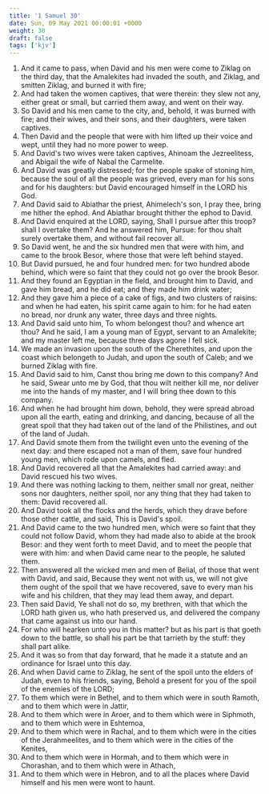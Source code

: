 ```yaml
---
title: '1 Samuel 30'
date: Sun, 09 May 2021 00:00:01 +0000
weight: 30
draft: false
tags: ['kjv'] 
---
```


1. And it came to pass, when David and his men were come to Ziklag on the third day, that the Amalekites had invaded the south, and Ziklag, and smitten Ziklag, and burned it with fire;
2. And had taken the women captives, that were therein: they slew not any, either great or small, but carried them away, and went on their way.
3. So David and his men came to the city, and, behold, it was burned with fire; and their wives, and their sons, and their daughters, were taken captives.
4. Then David and the people that were with him lifted up their voice and wept, until they had no more power to weep.
5. And David's two wives were taken captives, Ahinoam the Jezreelitess, and Abigail the wife of Nabal the Carmelite.
6. And David was greatly distressed; for the people spake of stoning him, because the soul of all the people was grieved, every man for his sons and for his daughters: but David encouraged himself in the LORD his God.
7. And David said to Abiathar the priest, Ahimelech's son, I pray thee, bring me hither the ephod. And Abiathar brought thither the ephod to David.
8. And David enquired at the LORD, saying, Shall I pursue after this troop? shall I overtake them? And he answered him, Pursue: for thou shalt surely overtake them, and without fail recover all.
9. So David went, he and the six hundred men that were with him, and came to the brook Besor, where those that were left behind stayed.
10. But David pursued, he and four hundred men: for two hundred abode behind, which were so faint that they could not go over the brook Besor.
11. And they found an Egyptian in the field, and brought him to David, and gave him bread, and he did eat; and they made him drink water;
12. And they gave him a piece of a cake of figs, and two clusters of raisins: and when he had eaten, his spirit came again to him: for he had eaten no bread, nor drunk any water, three days and three nights.
13. And David said unto him, To whom belongest thou? and whence art thou? And he said, I am a young man of Egypt, servant to an Amalekite; and my master left me, because three days agone I fell sick.
14. We made an invasion upon the south of the Cherethites, and upon the coast which belongeth to Judah, and upon the south of Caleb; and we burned Ziklag with fire.
15. And David said to him, Canst thou bring me down to this company? And he said, Swear unto me by God, that thou wilt neither kill me, nor deliver me into the hands of my master, and I will bring thee down to this company.
16. And when he had brought him down, behold, they were spread abroad upon all the earth, eating and drinking, and dancing, because of all the great spoil that they had taken out of the land of the Philistines, and out of the land of Judah.
17. And David smote them from the twilight even unto the evening of the next day: and there escaped not a man of them, save four hundred young men, which rode upon camels, and fled.
18. And David recovered all that the Amalekites had carried away: and David rescued his two wives.
19. And there was nothing lacking to them, neither small nor great, neither sons nor daughters, neither spoil, nor any thing that they had taken to them: David recovered all.
20. And David took all the flocks and the herds, which they drave before those other cattle, and said, This is David's spoil.
21. And David came to the two hundred men, which were so faint that they could not follow David, whom they had made also to abide at the brook Besor: and they went forth to meet David, and to meet the people that were with him: and when David came near to the people, he saluted them.
22. Then answered all the wicked men and men of Belial, of those that went with David, and said, Because they went not with us, we will not give them ought of the spoil that we have recovered, save to every man his wife and his children, that they may lead them away, and depart.
23. Then said David, Ye shall not do so, my brethren, with that which the LORD hath given us, who hath preserved us, and delivered the company that came against us into our hand.
24. For who will hearken unto you in this matter? but as his part is that goeth down to the battle, so shall his part be that tarrieth by the stuff: they shall part alike.
25. And it was so from that day forward, that he made it a statute and an ordinance for Israel unto this day.
26. And when David came to Ziklag, he sent of the spoil unto the elders of Judah, even to his friends, saying, Behold a present for you of the spoil of the enemies of the LORD;
27. To them which were in Bethel, and to them which were in south Ramoth, and to them which were in Jattir,
28. And to them which were in Aroer, and to them which were in Siphmoth, and to them which were in Eshtemoa,
29. And to them which were in Rachal, and to them which were in the cities of the Jerahmeelites, and to them which were in the cities of the Kenites,
30. And to them which were in Hormah, and to them which were in Chorashan, and to them which were in Athach,
31. And to them which were in Hebron, and to all the places where David himself and his men were wont to haunt.
